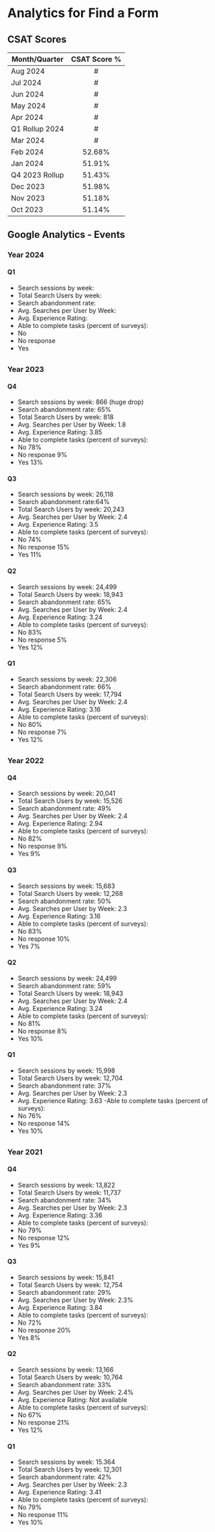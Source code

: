 # Analytics for Find a Form

## CSAT Scores

| Month/Quarter | CSAT Score % 
| --- |:---:|
| Aug 2024 | # |
| Jul 2024 | # |
| Jun 2024 | # |
| May 2024 | # |
| Apr 2024 | # |
| Q1 Rollup 2024 | # |
| Mar 2024 | # |
| Feb 2024 | 52.68% |
| Jan 2024 | 51.91% |
|Q4 2023 Rollup | 51.43% |
| Dec 2023 | 51.98% |
| Nov 2023 | 51.18% |
| Oct 2023 | 51.14% |


## Google Analytics - Events

### Year 2024

#### Q1
- Search sessions by week: 
- Total Search Users by week: 
- Search abandonment rate: 
- Avg. Searches per User by Week: 
- Avg. Experience Rating: 
- Able to complete tasks (percent of surveys): 
 - No 
 - No response 
 - Yes 
##
### Year 2023

#### Q4
- Search sessions by week: 866 (huge drop)
- Search abandonment rate: 65%
- Total Search Users by week: 818
- Avg. Searches per User by Week: 1.8
- Avg. Experience Rating: 3.85
- Able to complete tasks (percent of surveys): 
 - No 78%
 - No response 9%
 - Yes 13%

#### Q3
- Search sessions by week: 26,118
- Search abandonment rate:64%
- Total Search Users by week: 20,243
- Avg. Searches per User by Week: 2.4
- Avg. Experience Rating: 3.5
- Able to complete tasks (percent of surveys): 
 - No 74%
 - No response 15%
 - Yes 11%

#### Q2
- Search sessions by week: 24,499
- Total Search Users by week: 18,943
- Search abandonment rate: 65%
- Avg. Searches per User by Week: 2.4
- Avg. Experience Rating: 3.24
- Able to complete tasks (percent of surveys): 
 - No 83%
 - No response 5%
 - Yes 12%

#### Q1
- Search sessions by week: 22,306
- Search abandonment rate: 66%
- Total Search Users by week: 17,794
- Avg. Searches per User by Week: 2.4
- Avg. Experience Rating: 3.16
- Able to complete tasks (percent of surveys): 
 - No 80%
 - No response 7%
 - Yes 12%

## 
### Year 2022

#### Q4
- Search sessions by week: 20,041
- Total Search Users by week: 15,526
- Search abandonment rate: 49%
- Avg. Searches per User by Week: 2.4
- Avg. Experience Rating: 2.94
- Able to complete tasks (percent of surveys): 
 - No 82%
 - No response 9% 
 - Yes 9%

#### Q3
- Search sessions by week: 15,683
- Total Search Users by week: 12,268
- Search abandonment rate: 50%
- Avg. Searches per User by Week: 2.3
- Avg. Experience Rating: 3.16
- Able to complete tasks (percent of surveys): 
 - No 83%
 - No response 10%
 - Yes 7%

#### Q2
- Search sessions by week: 24,499
- Search abandonment rate: 59%
- Total Search Users by week: 18,943
- Avg. Searches per User by Week: 2.4
- Avg. Experience Rating: 3.24
- Able to complete tasks (percent of surveys): 
 - No 81%
 - No response 8%
 - Yes 10%

#### Q1
- Search sessions by week: 15,998
- Total Search Users by week: 12,704
- Search abandonment rate: 37%
- Avg. Searches per User by Week: 2.3
- Avg. Experience Rating: 3.63
 -Able to complete tasks (percent of surveys): 
 - No 76%
 - No response 14%
 - Yes 10%
##
### Year 2021 

#### Q4
- Search sessions by week: 13,822
- Total Search Users by week: 11,737
- Search abandonment rate: 34%
- Avg. Searches per User by Week: 2.3
- Avg. Experience Rating: 3.36
- Able to complete tasks (percent of surveys): 
 - No 79%
 - No response 12%
 - Yes 9%

#### Q3
- Search sessions by week: 15,841
- Total Search Users by week: 12,754
- Search abandonment rate: 29%
- Avg. Searches per User by Week: 2.3%
- Avg. Experience Rating: 3.84
- Able to complete tasks (percent of surveys): 
 - No 72%
 - No response 20%
 - Yes 8%

#### Q2
- Search sessions by week: 13,166
- Total Search Users by week: 10,764
- Search abandonment rate: 33%
- Avg. Searches per User by Week: 2.4%
- Avg. Experience Rating: Not available
- Able to complete tasks (percent of surveys): 
 - No 67%
 - No response 21%
 - Yes 12%

#### Q1 
- Search sessions by week: 15.364
- Total Search Users by week: 12,301
- Search abandonment rate: 42%
- Avg. Searches per User by Week: 2.3
- Avg. Experience Rating: 3.41
- Able to complete tasks (percent of surveys): 
 - No 79%
 - No response 11%
 - Yes 10%
